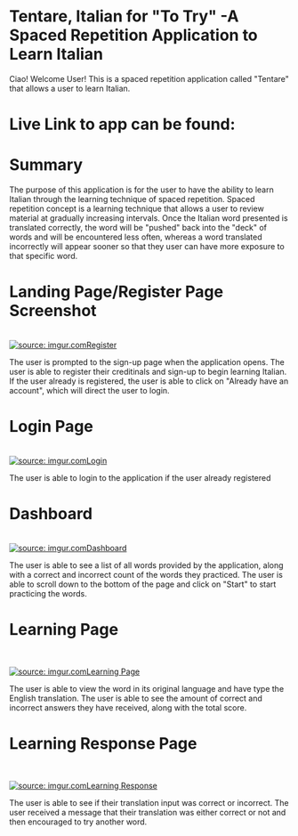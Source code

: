 # Tentare, Italian for "To Try" -A Spaced Repetition Application to Learn Italian

Ciao! Welcome User! This is a spaced repetition application called "Tentare" that allows a user to learn Italian.

# Live Link to app can be found:

# Summary

The purpose of this application is for the user to have the ability to learn Italian through the learning technique of spaced repetition. Spaced repetition concept is a learning technique that allows a user to review material at gradually increasing intervals. Once the Italian word presented is translated correctly, the word will be "pushed" back into the "deck" of words and will be encountered less often, whereas a word translated incorrectly will appear sooner so that they user can have more exposure to that specific word.

# Landing Page/Register Page Screenshot

</br>
<a href="https://imgur.com/8k1GrM5"><img src="https://i.imgur.com/8k1GrM5.png" title="source: imgur.com" />Register</a>

<p>The user is prompted to the sign-up page when the application opens. The user is able to register their creditinals and sign-up to begin learning Italian. If the user already is registered, the user is able to click on "Already have an account", which will direct the user to login.</p>

# Login Page

</br>
<a href="https://imgur.com/3IA8mLW"><img src="https://i.imgur.com/3IA8mLW.png" title="source: imgur.com" />Login</a>

<p>The user is able to login to the application if the user already registered</p>

# Dashboard

</br>
<a href="https://imgur.com/crJzcuh"><img src="https://i.imgur.com/crJzcuh.png" title="source: imgur.com" />Dashboard</a>

<p> The user is able to see a list of all words provided by the application, along with a correct and incorrect count of the words they practiced. The user is able to scroll down to the bottom of the page and click on "Start" to start practicing the words. </p>

# Learning Page

</br>

<a href="https://imgur.com/PFzcY4w"><img src="https://i.imgur.com/PFzcY4w.png" title="source: imgur.com" />Learning Page</a>

<p> The user is able to view the word in its original language and have type the English translation. The user is able to see the amount of correct and incorrect answers they have received, along with the total score. </p>

# Learning Response Page

</br>

<a href="https://imgur.com/3SKoM7t"><img src="https://i.imgur.com/3SKoM7t.png" title="source: imgur.com" />Learning Response</a>

<p>The user is able to see if their translation input was correct or incorrect. The user received a message that their translation was either correct or not and then encouraged to try another word. </p>
